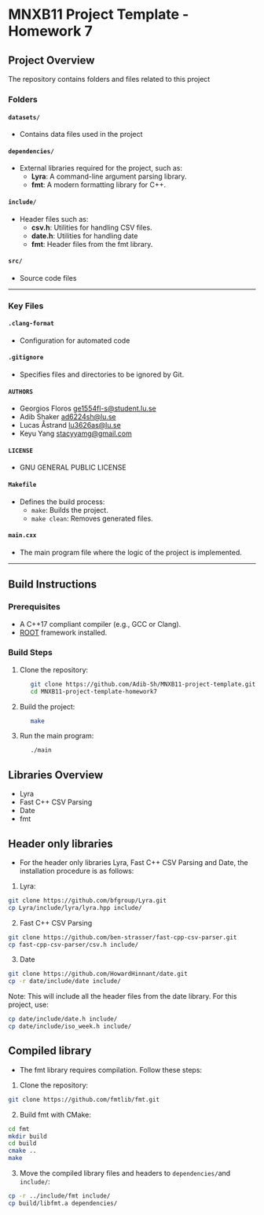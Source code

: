 # MNXB11 Project Template - Homework 7

## Project Overview

The repository contains folders and files related to this project

### Folders

#### `datasets/`
- Contains data files used in the project

#### `dependencies/`
- External libraries required for the project, such as:
  - **Lyra**: A command-line argument parsing library.
  - **fmt**: A modern formatting library for C++.

#### `include/`
- Header files such as:
  - **csv.h**: Utilities for handling CSV files.
  - **date.h**: Utilities for handling date
  - **fmt**: Header files from the fmt library.

#### `src/`
- Source code files

---

### Key Files

#### `.clang-format`
- Configuration for automated code

#### `.gitignore`
- Specifies files and directories to be ignored by Git.

#### `AUTHORS`

- Georgios Floros <ge1554fl-s@student.lu.se>
- Adib Shaker <ad6224sh@lu.se>
- Lucas Åstrand <lu3626as@lu.se>
- Keyu Yang <stacyyamg@gmail.com>

#### `LICENSE`

- GNU GENERAL PUBLIC LICENSE

#### `Makefile`
- Defines the build process:
  - `make`: Builds the project.
  - `make clean`: Removes generated files.


#### `main.cxx`
- The main program file where the logic of the project is implemented.


---

## Build Instructions

### Prerequisites

- A C++17 compliant compiler (e.g., GCC or Clang).
- [ROOT](https://root.cern.ch) framework installed.

### Build Steps

1. Clone the repository:
   ```bash
      git clone https://github.com/Adib-Sh/MNXB11-project-template.git
      cd MNXB11-project-template-homework7
   ```

2. Build the project:
   ```bash
      make
   ```

3. Run the main program:
   ```bash
      ./main
   ```
## Libraries Overview
- Lyra 
- Fast C++ CSV Parsing 
- Date 
- fmt 

## Header only libraries

- For the header only libraries Lyra, Fast C++ CSV Parsing and Date, the installation procedure is as follows:

1. Lyra:

```bash
git clone https://github.com/bfgroup/Lyra.git
cp Lyra/include/lyra/lyra.hpp include/

```
2. Fast C++ CSV Parsing

```bash
git clone https://github.com/ben-strasser/fast-cpp-csv-parser.git
cp fast-cpp-csv-parser/csv.h include/

```
3. Date

```bash
git clone https://github.com/HowardHinnant/date.git
cp -r date/include/date include/

```
Note: This will include all the header files from the date library. For this project, use:

```bash
cp date/include/date.h include/
cp date/include/iso_week.h include/

```
## Compiled library

- The fmt library requires compilation. Follow these steps:

1. Clone the repository:

```bash
git clone https://github.com/fmtlib/fmt.git

```

2. Build fmt with CMake:

```bash
cd fmt
mkdir build
cd build
cmake ..
make

```

3. Move the compiled library files and headers to `dependencies/`and `include/`:

```bash
cp -r ../include/fmt include/
cp build/libfmt.a dependencies/

```